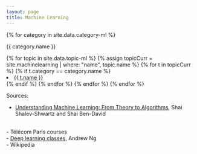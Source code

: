```yaml
---
layout: page
title: Machine Learning
---
```


{% for category in site.data.category-ml %}

<p>{{ category.name }}</p>
<u1>
    {% for topic in site.data.topic-ml %}
        {% assign topicCurr = site.machinelearning | where: "name", topic.name %}
        {% for t in topicCurr %}
            {% if t.category == category.name %}
                <li>
                    <a href="{{ t.url }}">{{ t.name }}</a>
                </li>
            {% endif %}
        {% endfor %}
    {% endfor %}
</u1>
{% endfor %}

Sources:
<br>
- <a href="https://www.cs.huji.ac.il/~shais/UnderstandingMachineLearning/understanding-machine-learning-theory-algorithms.pdf">
    Understanding Machine Learning: From Theory to Algorithms</a>, Shai Shalev-Shwartz and Shai Ben-David
<br>
- Télécom Paris courses
<br>
- <a href="https://www.coursera.org/specializations/deep-learning">Deep learning classes</a>, Andrew Ng
<br>
- Wikipedia